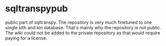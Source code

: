 # sqltranspypub
public part of sqltranspy. The repository is very much finetuned to one single kith and kin database. That's mainly why the repository is not public. 
The wiki could not be added to the private repository as that would require paying for a license.
